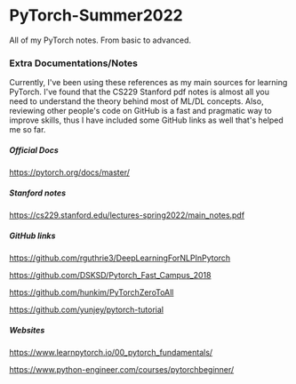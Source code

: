 # PyTorch-Summer2022
All of my PyTorch notes. From basic to advanced.

### Extra Documentations/Notes

Currently, I've been using these references as my main sources for learning PyTorch. I've found that the CS229 Stanford pdf notes is almost all you need to understand the theory behind most of ML/DL concepts. Also, reviewing other people's code on GitHub is a fast and pragmatic way to improve skills, thus I have included some GitHub links as well that's helped me so far.

##### Official Docs
https://pytorch.org/docs/master/

##### Stanford notes
https://cs229.stanford.edu/lectures-spring2022/main_notes.pdf

##### GitHub links
https://github.com/rguthrie3/DeepLearningForNLPInPytorch

https://github.com/DSKSD/Pytorch_Fast_Campus_2018

https://github.com/hunkim/PyTorchZeroToAll

https://github.com/yunjey/pytorch-tutorial

##### Websites
https://www.learnpytorch.io/00_pytorch_fundamentals/

https://www.python-engineer.com/courses/pytorchbeginner/
